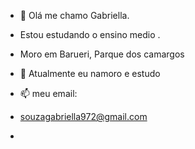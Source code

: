 - 👋 Olá me chamo Gabriella.
- Estou estudando o ensino medio .
- Moro em Barueri, Parque dos camargos
- 💞️ Atualmente eu namoro e estudo

  
- 📫 meu email:
- souzagabriella972@gmail.com
- 
  

